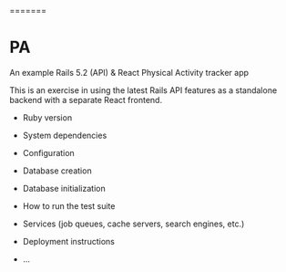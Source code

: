 =======
# PA

An example Rails 5.2 (API) &amp; React Physical Activity tracker app

This is an exercise in using the latest Rails API features as a standalone backend with a separate React frontend.


* Ruby version

* System dependencies

* Configuration

* Database creation

* Database initialization

* How to run the test suite

* Services (job queues, cache servers, search engines, etc.)

* Deployment instructions

* ...
